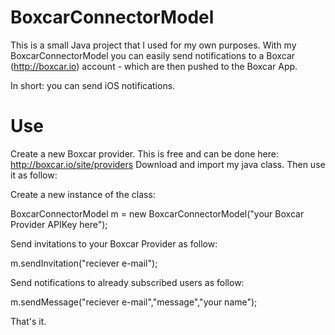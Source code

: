 BoxcarConnectorModel
====================

This is a small Java project that I used for my own purposes. With my BoxcarConnectorModel you can easily
send notifications to a Boxcar (http://boxcar.io) account - which are then pushed to the Boxcar App.

In short: you can send iOS notifications.

Use
===

Create a new Boxcar provider. This is free and can be done here: http://boxcar.io/site/providers
Download and import my java class. Then use it as follow:

Create a new instance of the class:

BoxcarConnectorModel m = new BoxcarConnectorModel("your Boxcar Provider APIKey here");

Send invitations to your Boxcar Provider as follow:

m.sendInvitation("reciever e-mail");

Send notifications to already subscribed users as follow:

m.sendMessage("reciever e-mail","message","your name");

That's it.
